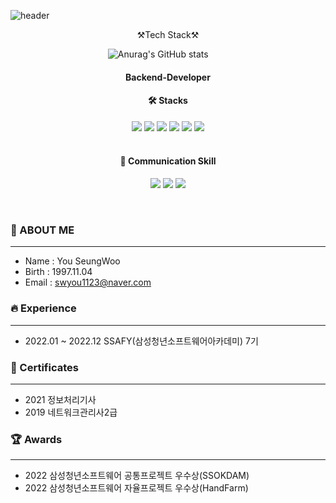 ![header](https://capsule-render.vercel.app/api?type=Waving&color=add8e6&height=300&section=header&text=YouSeungWoo&fontSize=90&fontColor=ffffff)
  
<div align="center">⚒Tech Stack⚒ </div>
   

<div align="center">  
  
![Anurag's GitHub stats](https://github-readme-stats.vercel.app/api?username=swyou1123&show_icons=true&theme=radical) &nbsp;&nbsp;&nbsp;&nbsp;&nbsp;&nbsp;&nbsp;

#### Backend-Developer


#### 🛠 Stacks

<img src="https://img.shields.io/badge/Java-010101?style=for-the-badge&logo=java&logoColor=#007396"/> <img src="https://img.shields.io/badge/Spring Boot-6DB33F?style=for-the-badge&logo=Spring Boot&logoColor=white"/> <img src="https://img.shields.io/badge/Redis-D12228?style=for-the-badge&logo=Redis&logoColor=white"/> <img src="https://img.shields.io/badge/Mysql-007396?style=for-the-badge&logo=Mysql&logoColor=white"/> <img src="https://img.shields.io/badge/Amazon EC2-FF9900?style=for-the-badge&logo=Amazon EC2&logoColor=white" /> <img src="https://img.shields.io/badge/Ubuntu-E95420?style=for-the-badge&logo=Ubuntu&logoColor=white"/><br><br>


#### 📢 Communication Skill

<img src="https://img.shields.io/badge/Jira-0052CC?style=for-the-badge&logo=Jira&logoColor=white"/>  <img src="https://img.shields.io/badge/GitLab-FCA121?style=for-the-badge&logo=GitLab&logoColor=white"/> <img src="https://img.shields.io/badge/PostMan-D24939?style=for-the-badge&logo=PostMan&logoColor=white"/> 
  
</div>


<br />
 
### 👩 ABOUT ME 
<hr />

- Name : You SeungWoo
- Birth : 1997.11.04
- Email : swyou1123@naver.com

### 🔥 Experience
<hr />

- 2022.01 ~ 2022.12 SSAFY(삼성청년소프트웨어아카데미) 7기

### 🥇 Certificates
<hr />

- 2021 정보처리기사
- 2019 네트워크관리사2급

### 🏆 Awards
<hr />  

- 2022 삼성청년소프트웨어 공통프로젝트 우수상(SSOKDAM)
- 2022 삼성청년소프트웨어 자율프로젝트 우수상(HandFarm)

<br />
